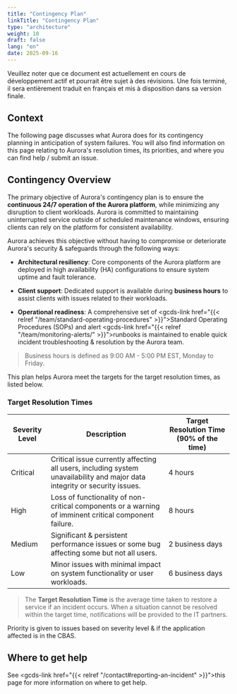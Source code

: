 ```yaml
---
title: "Contingency Plan"
linkTitle: "Contingency Plan"
type: "architecture"
weight: 10
draft: false
lang: "en"
date: 2025-09-16
---
```


<gcds-alert alert-role="danger" container="full" heading="Avis de traduction" hide-close-btn="true" hide-role-icon="false" is-fixed="false" class="hydrated mb-400">
<gcds-text>Veuillez noter que ce document est actuellement en cours de développement actif et pourrait être sujet à des révisions. Une fois terminé, il sera entièrement traduit en français et mis à disposition dans sa version finale.</gcds-text>
</gcds-alert>

## Context
The following page discusses what Aurora does for its contingency planning in anticipation of system failures. You will also find information on this page relating to Aurora's resolution times, its priorities, and where you can find help / submit an issue.

## Contingency Overview

The primary objective of Aurora's contingency plan is to ensure the **continuous 24/7 operation of the Aurora platform**, while minimizing any disruption to client workloads. Aurora is committed to maintaining uninterrupted service outside of scheduled maintenance windows, ensuring clients can rely on the platform for consistent availability.

Aurora achieves this objective without having to compromise or deteriorate Aurora's security & safeguards through the following ways:

- **Architectural resiliency**: Core components of the Aurora platform are deployed in high availability (HA) configurations to ensure system uptime and fault tolerance.
- **Client support**: Dedicated support is available during **business hours** to assist clients with issues related to their workloads.

- **Operational readiness**: A comprehensive set of <gcds-link href="{{< relref "/team/standard-operating-procedures" >}}">Standard Operating Procedures (SOPs)</gcds-link> and alert
<gcds-link href="{{< relref "/team/monitoring-alerts/" >}}">runbooks</gcds-link> is maintained to enable quick incident troubleshooting & resolution by the Aurora team. 

> Business hours is defined as 9:00 AM - 5:00 PM EST, Monday to Friday. 

This plan helps Aurora meet the targets for the target resolution times, as listed below. 

### Target Resolution Times

| **Severity Level** | Description                                         | **Target Resolution Time (90% of the time)** |
|--------------------|-----------------------------------------------------|----------------------------------------------|
| Critical           | Critical issue currently affecting all users, including system unavailability and major data integrity or security issues.                                                     | 4 hours                                      |
| High               | Loss of functionality of non-critical components or a warning of imminent critical component failure.                                                    | 8 hours                                      |
| Medium             | Significant & persistent performance issues or some bug affecting some but not all users.                                                    | 2 business days                              |
| Low                | Minor issues with minimal impact on system functionality or user workloads.                                                    | 6 business days                              |

> The **Target Resolution Time** is the average time taken to restore a service if an incident occurs. When a situation cannot be resolved within the target time, notifications will be provided to the IT partners.

Priority is given to issues based on severity level & if the application affected is in the CBAS. 

## Where to get help

See <gcds-link href="{{< relref "/contact#reporting-an-incident" >}}">this page for more information on where to get help.</gcds-link>
